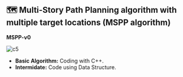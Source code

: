 ## 🗺️ Multi-Story Path Planning algorithm with multiple target locations (MSPP algorithm)

 **MSPP-v0**

   ![c5](https://github.com/user-attachments/assets/ee5d8a32-b8db-4713-9f7e-5375fed4388f)

   
   - **Basic Algorithm:** Coding with C++.
   - **Intermidate:** Code using Data Structure.
